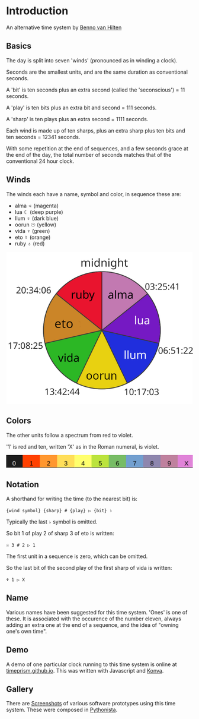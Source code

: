 # Introduction

An alternative time system by [Benno van Hilten](https://onespac.es)

## Basics

The day is split into seven 'winds' (pronounced as in winding a clock).

Seconds are the smallest units, and are the same duration as conventional seconds.

A 'bit' is ten seconds plus an extra second (called the 'seconscious') = 11 seconds.

A 'play' is ten bits plus an extra bit and second =  111 seconds.

A 'sharp' is ten plays plus an extra second = 1111 seconds.

Each wind is made up of ten sharps, plus an extra sharp plus ten bits and ten seconds = 12341 seconds.

With some repetition at the end of sequences, and a few seconds grace at the end of the day, the total number of seconds matches that of the conventional 24 hour clock.

## Winds

The winds each have a name, symbol and color, in sequence these are:
- alma ♃ (magenta)
- lua ☾ (deep purple)
- llum ♀ (dark blue)
- oorun ☉ (yellow)
- vida ♆ (green)
- eto ☿ (orange)
- ruby ♁ (red)

![seven winds](https://raw.githubusercontent.com/timeprism/introduction/main/wind%20times.png)

## Colors

The other units follow a spectrum from red to violet.

'1' is red and ten, written 'X' as in the Roman numeral, is violet.

![units](https://raw.githubusercontent.com/timeprism/introduction/main/unit%20colors.png)

## Notation

A shorthand for writing the time (to the nearest bit) is:

``{wind symbol} {sharp} # {play} ▷ {bit} ♭``

Typically the last ``♭`` symbol is omitted.

So bit 1 of play 2 of sharp 3 of eto is written:

``☉ 3 # 2 ▷ 1``

The first unit in a sequence is zero, which can be omitted.

So the last bit of the second play of the first sharp of vida is written:

``♆ 1 ▷ X``

## Name

Various names have been suggested for this time system. 'Ones' is one of these. It is associated with the occurence of the number eleven, always adding an extra one at the end of a sequence, and the idea of "owning one's own time".

## Demo

A demo of one particular clock running to this time system is online at [timeprism.github.io](https://timeprism.github.io). This was written with Javascript and [Konva](https://konvajs.org/index.html).

## Gallery

There are [Screenshots](https://github.com/timeprism/introduction/tree/main/gallery) of various software prototypes using this time system. These were composed in [Pythonista](http://omz-software.com/pythonista/).
